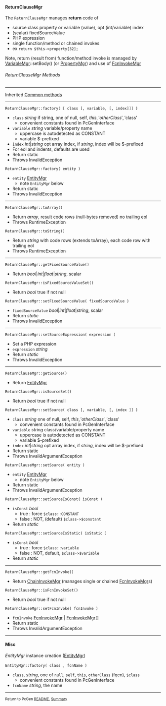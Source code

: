 [comment]: # (This file is part of PcGen, PHP Code Generation support package. Copyright 2020 Kjell-Inge Gustafsson, kigkonsult, All rights reserved, licence GPL 3.0)

#### ReturnClauseMgr

The ```ReturnClauseMgr``` manages **return** code of 
* source class property or variable (value), opt (int/variable) index
* (scalar) fixedSourceValue
* PHP expression
* single function/method or chained invokes
* ex ```return $this->property[32];```

Note, return (result from) function/method invoke is managed by [VariableMgr]::setBody() (or [PropertyMgr]) and use of [FcnInvokeMgr]

###### ReturnClauseMgr Methods

---
Inherited [Common methods]

---

```ReturnClauseMgr::factory( [ class [, variable, [, index]]] )```
* ```class``` _string_ if string, one of null, self, $this, 'otherClass', '$class'
  * convenient constants found in PcGenInterface 
* ```variable``` _string_ variable/property name
  * uppercase is autodetected as CONSTANT
  * variable $-prefixed
* ```index```  _int_|_string_ opt array index, if _string_, index will be $-prefixed 
* For eol and indents, defaults are used
* Return static
* Throws InvalidException

```ReturnClauseMgr::factory( entity )```
* ```entity``` [EntityMgr]
  *  note ```EntityMgr``` below
* Return static
* Throws InvalidException
---

```ReturnClauseMgr::toArray()```
* Return _array_, result code rows (null-bytes removed) no trailing eol
* Throws RuntimeException

```ReturnClauseMgr::toString()```
* Return _string_ with code rows (extends toArray), each code row with trailing eol
* Throws RuntimeException
---

```ReturnClauseMgr::getFixedSourceValue()```
* Return _bool_|_int_|_float_|_string_, scalar

```ReturnClauseMgr::isFixedSourceValueSet()```
* Return _bool_ true if not null

```ReturnClauseMgr::setFixedSourceValue( fixedSourceValue )```
* ```fixedSourceValue``` _bool_|_int_|_float_|_string_, scalar
* Return _static_
* Throws InvalidException
---

```ReturnClauseMgr::setSourceExpression( expression )```
* Set a PHP expression
* ```expression``` _string_
* Return _static_
* Throws InvalidException
---

```ReturnClauseMgr::getSource()```
* Return [EntityMgr]

```ReturnClauseMgr::isSourceSet()```
* Return _bool_ true if not null

```ReturnClauseMgr::setSource( class [, variable, [, index ]] )```
* ```class``` _string_ one of null, self, $this, 'otherClass', '$class'
  * convenient constants found in PcGenInterface 
* ```variable``` _string_ class/variable/property name
  * uppercase is autodetected as CONSTANT
  * variable $-prefixed
* ```index```  _int_|_string_ opt array index, if _string_, index will be $-prefixed 
* Return static
* Throws InvalidArgumentException

```ReturnClauseMgr::setSource( entity )```
* ```entity``` [EntityMgr]
  *  note ```EntityMgr``` below
* Return static
* Throws InvalidArgumentException


```ReturnClauseMgr::setSourceIsConst( isConst )```
* ```isConst``` _bool_
  * true : force ```$class::CONSTANT```
  * false : NOT, (default) ```$class->$constant``` 
* Return _static_


```ReturnClauseMgr::setSourceIsStatic( isStatic )```
* ```isConst``` _bool_
  * true : force ```$class::variable```
  * false : NOT, default, ```$class->$variable``` 
* Return _static_
---

```ReturnClauseMgr::getFcnInvoke()```
* Return [ChainInvokeMgr] (manages single or chained [FcnInvokeMgr]s)

```ReturnClauseMgr::isFcnInvokeSet()```
* Return _bool_ true if not null

```ReturnClauseMgr::setFcnInvoke( fcnInvoke )```
* ```fcnInvoke``` [FcnInvokeMgr] | [FcnInvokeMgr]\[]  
* Return static
* Throws InvalidArgumentException
---


#### Misc

_EntityMgr_ instance creation ([EntityMgr])<br><br>
```EntityMgr::factory( class , fcnName )```
* ```class```, _string_, one of ```null```, ```self```, ```this```, ```otherClass``` (fqcn), ```$class```
  * convenient constants found in PcGenInterface
* ```fcnName``` _string_, the name
---


<small>Return to PcGen [README], [Summary]</small> 

[ChainInvokeMgr]:ChainInvokeMgr.md
[Common methods]:CommonMethods.md
[EntityMgr]:EntityMgr.md
[FcnInvokeMgr]:FcnInvokeMgr.md
[PropertyMgr]:PropertyMgr.md
[README]:../README.md
[Summary]:Summary.md
[VariableMgr]:VariableMgr.md
